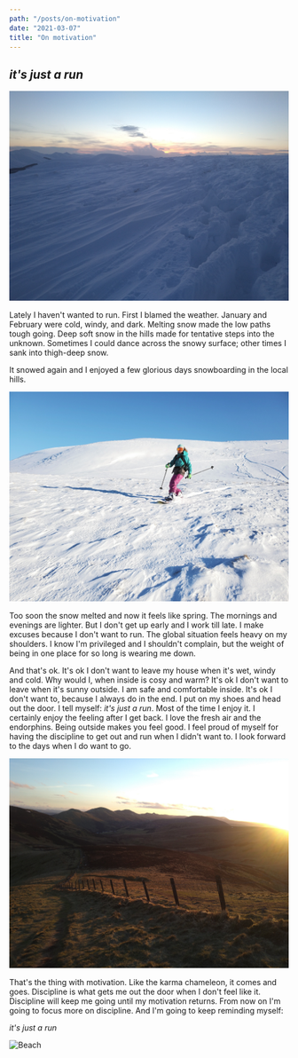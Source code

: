 ```yaml
---
path: "/posts/on-motivation"
date: "2021-03-07"
title: "On motivation"
---
```


## _it's just a run_

![Deep snow](../images/on-motivation/snow.jpg)

Lately I haven't wanted to run.
First I blamed the weather.
January and February were cold, windy, and dark.
Melting snow made the low paths tough going.
Deep soft snow in the hills made for tentative steps into the unknown.
Sometimes I could dance across the snowy surface; other times I sank into thigh-deep snow.
<!-- end -->

It snowed again and I enjoyed a few glorious days snowboarding in the local hills.

![Snowboarding on Allemuir](../images/on-motivation/allemuir.jpg)

Too soon the snow melted and now it feels like spring.
The mornings and evenings are lighter.
But I don't get up early and I work till late.
I make excuses because I don't want to run.
The global situation feels heavy on my shoulders.
I know I'm privileged and I shouldn't complain, but the weight of being in one place for so long is wearing me down.

And that's ok.
It's ok I don't want to leave my house when it's wet, windy and cold.
Why would I, when inside is cosy and warm?
It's ok I don't want to leave when it's sunny outside.
I am safe and comfortable inside.
It's ok I don't want to, because I always do in the end.
I put on my shoes and head out the door.
I tell myself: _it's just a run_.
Most of the time I enjoy it.
I certainly enjoy the feeling after I get back.
I love the fresh air and the endorphins.
Being outside makes you feel good.
I feel proud of myself for having the discipline to get out and run when I didn't want to.
I look forward to the days when I do want to go.

![Pentlands sunset](../images/on-motivation/pentlands-sunset.jpg)

That's the thing with motivation.
Like the karma chameleon, it comes and goes.
Discipline is what gets me out the door when I don't feel like it.
Discipline will keep me going until my motivation returns.
From now on I'm going to focus more on discipline.
And I'm going to keep reminding myself:

_it's just a run_

![Beach](../images/on-motivation/beach.jpg "Grateful I can run to the hills and the beach from my door")
